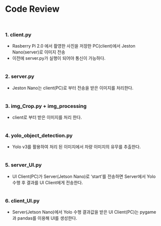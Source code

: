 

# Code Review<br/><br/>

### 1. client.py
- Rasberry Pi 2.0 에서 촬영한 사진을 저장한 PC(client)에서 Jeston Nano(server)로 이미지 전송
- 이전에 server.py가 실행이 되어야 통신이 가능하다. <br/><br/>

### 2. server.py
- Jeston Nano는 client(PC)로 부터 전송을 받은 이미지를 처리한다.<br/><br/>

### 3. img_Crop.py + img_processing
- client로 부터 받은 이미지를 처리 한다.<br/><br/>

### 4. yolo_object_detection.py
- Yolo v3를 활용하여 처리 된 이미지에서 차량 이미지의 유무를 추출한다.<br/><br/>

### 5. server_UI.py
- UI Client(PC)가 Server(Jetson Nano)로 ‘start’를 전송하면 Server에서 Yolo 수행 후 결과를 UI Client에게 전송한다.<br/><br/>

### 6. client_UI.py
- Server(Jetson Nano)에서 Yolo 수행 결과값을 받은 UI Client(PC)는 pygame과 pandas를 이용해 UI를 생성한다.<br/><br/>
